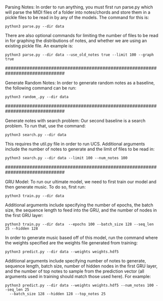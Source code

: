 Parsing Notes:
  In order to run anything, you must first run parse.py which will parse the
MIDI files of a folder into notes/chords and store them in a pickle files to
be read in by any of the models. The command for this is:

    python3 parse.py --dir data

  There are also optional commands for limiting the number of files to be read in
for graphing the distributions of notes, and whether we are using an existing pickle
file. An example is:

    python3 parse.py --dir data --use_old_notes true --limit 100 --graph true

##############################################################################

Generate Random Notes:
  In order to generate random notes as a baseline, the following command can
be run:

    python3 random_.py --dir data

##############################################################################

Generate notes with search problem:
  Our second baseline is a search problem. To run that, use the command:

    python3 search.py --dir data

  This requires the util.py file in order to run UCS. Additional arguments include
the number of notes to generate and the limit of files to be read in:

    python3 search.py --dir data --limit 100 --num_notes 100

##############################################################################

GRU Model:
  To run our ultimate model, we need to first train our model and then generate
music. To do so, first run:

    python3 train.py --dir data

  Additional arguments include specifying the number of epochs, the batch size,
the sequence length to feed into the GRU, and the number of nodes in the first GRU
layer:

    python3 train.py --dir data  --epochs 100 --batch_size 128 --seq_len 25 --hidden 128

  In order to generate music based off of this model, run the command where the weights
specified are the weights file generated from training:

    python3 predict.py --dir data --weights weights.hdf5

  Additional arguments include specifying number of notes to generate, sequence length,
batch size, number of hidden nodes in the first GRU layer, and the number of top notes
to sample from the prediction vector (all arguments used in training should match those
used here). For example:

    python3 predict.py --dir data --weights weights.hdf5 --num_notes 100 --seq_len 25
      --batch_size 128 --hidden 128 --top_notes 25
